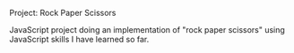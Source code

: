 Project: Rock Paper Scissors

JavaScript project doing an implementation of "rock paper scissors" using JavaScript skills I have learned so far. 